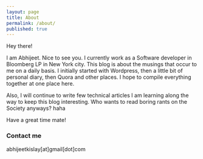```yaml
---
layout: page
title: About
permalink: /about/
published: true
---
```



Hey there!

I am Abhijeet. Nice to see you.
I currently work as a Software developer in Bloomberg LP in New York city.
This blog is about the musings that occur to me on a daily basis. I initially started with Wordpress, then a little bit of personal diary, then Quora and other places. I hope to compile everything together at one place here.  

Also, I will continue to write few technical articles I am learning along the way to keep this blog interesting.
Who wants to read boring rants on the Society anyways? haha

Have a great time mate!

### Contact me
abhijeetkislay[at]gmail[dot]com
